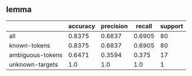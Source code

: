 
## lemma

|                  | accuracy | precision | recall | support |
|------------------|----------|-----------|--------|---------|
| all              | 0.8375   | 0.6837    | 0.6905 | 80      |
| known-tokens     | 0.8375   | 0.6837    | 0.6905 | 80      |
| ambiguous-tokens | 0.6471   | 0.3594    | 0.375  | 17      |
| unknown-targets  | 1.0      | 1.0       | 1.0    | 1       |

